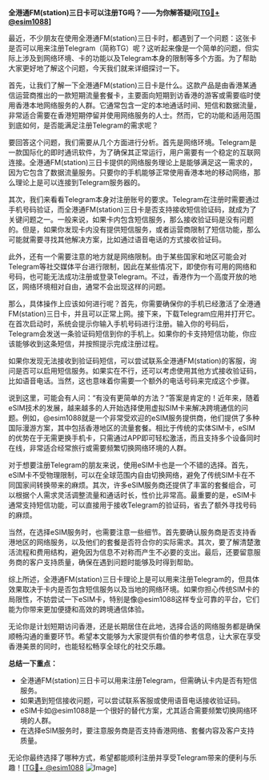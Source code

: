**全港通FM(station)三日卡可以注册TG吗？——为你解答疑问[[TG💪+ @esim1088](https://t.me/s/esim1088)]**

最近，不少朋友在使用全港通FM(station)三日卡时，都遇到了一个问题：这张卡是否可以用来注册Telegram（简称TG）呢？这听起来像是一个简单的问题，但实际上涉及到网络环境、卡的功能以及Telegram本身的限制等多个方面。为了帮助大家更好地了解这个问题，今天我们就来详细探讨一下。

首先，让我们了解一下全港通FM(station)三日卡是什么。这款产品是由香港某通信运营商推出的一款短期流量套餐卡，主要面向短期到访香港的游客或需要临时使用香港本地网络服务的人群。它通常包含一定的本地通话时间、短信和数据流量，非常适合需要在香港短期停留并使用网络服务的人士。然而，它的功能和适用范围到底如何，是否能满足注册Telegram的需求呢？

要回答这个问题，我们需要从几个方面进行分析。首先是网络环境。Telegram是一款国际化的即时通讯软件，为了确保其正常运行，用户需要有一个稳定的互联网连接。全港通FM(station)三日卡提供的网络服务理论上是能够满足这一需求的，因为它包含了数据流量服务。只要你的手机能够正常使用香港本地的移动网络，那么理论上是可以连接到Telegram服务器的。

其次，我们来看看Telegram本身对注册账号的要求。Telegram在注册时需要通过手机号码验证，而全港通FM(station)三日卡是否支持接收短信验证码，就成为了关键问题之一。一般来说，如果卡内包含短信服务，那么接收验证码是没有问题的。但是，如果你发现卡内没有提供短信服务，或者运营商限制了短信功能，那么可能就需要寻找其他解决方案，比如通过语音电话的方式接收验证码。

此外，还有一个需要注意的地方就是网络限制。由于某些国家和地区可能会对Telegram等社交媒体平台进行限制，因此在某些情况下，即使你有可用的网络和号码，也可能无法成功注册或登录Telegram。不过，香港作为一个高度开放的地区，网络环境相对自由，通常不会出现这样的问题。

那么，具体操作上应该如何进行呢？首先，你需要确保你的手机已经激活了全港通FM(station)三日卡，并且可以正常上网。接下来，下载Telegram应用并打开它。在首次启动时，系统会提示你输入手机号码进行注册。输入你的号码后，Telegram会发送一条验证码短信到你的手机上。如果你的卡支持短信功能，你应该能够收到这条短信，并按照提示完成注册过程。

如果你发现无法接收到验证码短信，可以尝试联系全港通FM(station)的客服，询问是否可以启用短信服务。如果实在不行，还可以考虑使用其他方式接收验证码，比如语音电话。当然，这也意味着你需要一个额外的电话号码来完成这个步骤。

说到这里，可能会有人问：“有没有更简单的方法？”答案是肯定的！近年来，随着eSIM技术的发展，越来越多的人开始选择使用虚拟SIM卡来解决跨境通信的问题。例如，@esim1088就是一个非常受欢迎的eSIM服务提供商，他们提供了多种国际漫游方案，其中包括香港地区的流量套餐。相比于传统的实体SIM卡，eSIM的优势在于无需更换手机卡，只需通过APP即可轻松激活，而且支持多个设备同时在线，非常适合经常旅行或需要频繁切换网络环境的人群。

对于想要注册Telegram的朋友来说，使用eSIM卡也是一个不错的选择。首先，eSIM卡不受物理限制，可以在全球范围内自由切换网络，避免了传统SIM卡在不同国家间转换带来的麻烦。其次，许多eSIM服务商还提供了丰富的套餐组合，可以根据个人需求灵活调整流量和通话时长，性价比非常高。最重要的是，eSIM卡通常支持短信功能，可以直接用于接收Telegram的验证码，省去了额外寻找号码的麻烦。

当然，在选择eSIM服务时，也需要注意一些细节。首先要确认服务商是否支持香港地区的网络服务，以及他们的套餐是否符合你的实际需求。其次，要了解清楚激活流程和费用结构，避免因为信息不对称而产生不必要的支出。最后，还要留意服务商的客户支持质量，确保在遇到问题时能够及时得到帮助。

综上所述，全港通FM(station)三日卡理论上是可以用来注册Telegram的，但具体效果取决于卡内是否包含短信服务以及当地的网络环境。如果你担心传统SIM卡的局限性，不妨尝试一下eSIM卡，特别是像@esim1088这样专业可靠的平台，它们能为你带来更加便捷和高效的跨境通信体验。

无论你是计划短期访问香港，还是长期居住在此地，选择合适的网络服务都是确保顺畅沟通的重要环节。希望本文能够为大家提供有价值的参考信息，让大家在享受香港美景的同时，也能轻松畅享全球化的社交乐趣。

**总结一下重点：**
- 全港通FM(station)三日卡可以用来注册Telegram，但需确认卡内是否有短信服务。
- 如果遇到短信接收问题，可以尝试联系客服或使用语音电话接收验证码。
- eSIM卡如@esim1088是一个很好的替代方案，尤其适合需要频繁切换网络环境的人群。
- 在选择eSIM服务时，要注意服务商是否支持香港网络、套餐内容及客户支持质量。

无论你最终选择了哪种方式，希望都能顺利注册并享受Telegram带来的便利与乐趣！[[TG💪+ @esim1088](https://t.me/s/esim1088) ![Image](https://i.postimg.cc/4NQfJmqS/Snipaste-2025-05-13-00-14-12.png)]